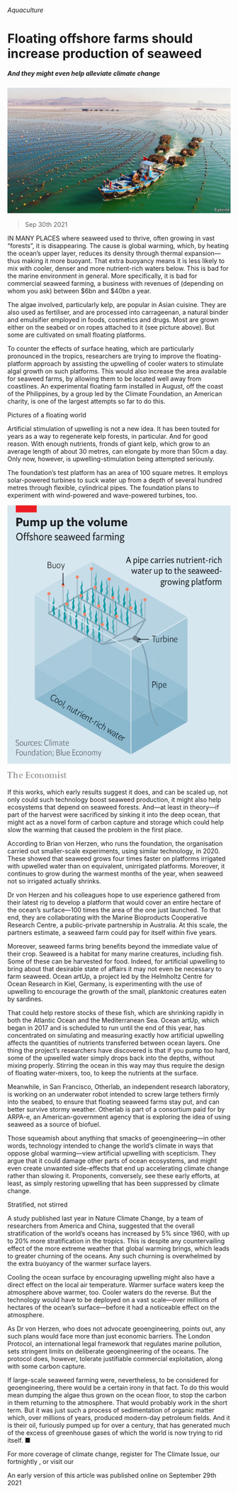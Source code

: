 ###### Aquaculture

# Floating offshore farms should increase production of seaweed 

##### And they might even help alleviate climate change 

![image](images/20211002_stp001.jpg) 

> Sep 30th 2021 

IN MANY PLACES where seaweed used to thrive, often growing in vast “forests”, it is disappearing. The cause is global warming, which, by heating the ocean’s upper layer, reduces its density through thermal expansion—thus making it more buoyant. That extra buoyancy means it is less likely to mix with cooler, denser and more nutrient-rich waters below. This is bad for the marine environment in general. More specifically, it is bad for commercial seaweed farming, a business with revenues of (depending on whom you ask) between $6bn and $40bn a year.

The algae involved, particularly kelp, are popular in Asian cuisine. They are also used as fertiliser, and are processed into carrageenan, a natural binder and emulsifier employed in foods, cosmetics and drugs. Most are grown either on the seabed or on ropes attached to it (see picture above). But some are cultivated on small floating platforms.


To counter the effects of surface heating, which are particularly pronounced in the tropics, researchers are trying to improve the floating-platform approach by assisting the upwelling of cooler waters to stimulate algal growth on such platforms. This would also increase the area available for seaweed farms, by allowing them to be located well away from coastlines. An experimental floating farm installed in August, off the coast of the Philippines, by a group led by the Climate Foundation, an American charity, is one of the largest attempts so far to do this.

Pictures of a floating world

Artificial stimulation of upwelling is not a new idea. It has been touted for years as a way to regenerate kelp forests, in particular. And for good reason. With enough nutrients, fronds of giant kelp, which grow to an average length of about 30 metres, can elongate by more than 50cm a day. Only now, however, is upwelling-stimulation being attempted seriously.

The foundation’s test platform has an area of 100 square metres. It employs solar-powered turbines to suck water up from a depth of several hundred metres through flexible, cylindrical pipes. The foundation plans to experiment with wind-powered and wave-powered turbines, too.

![image](images/20211002_stc968.png) 


If this works, which early results suggest it does, and can be scaled up, not only could such technology boost seaweed production, it might also help ecosystems that depend on seaweed forests. And—at least in theory—if part of the harvest were sacrificed by sinking it into the deep ocean, that might act as a novel form of carbon capture and storage which could help slow the warming that caused the problem in the first place.

According to Brian von Herzen, who runs the foundation, the organisation carried out smaller-scale experiments, using similar technology, in 2020. These showed that seaweed grows four times faster on platforms irrigated with upwelled water than on equivalent, unirrigated platforms. Moreover, it continues to grow during the warmest months of the year, when seaweed not so irrigated actually shrinks.

Dr von Herzen and his colleagues hope to use experience gathered from their latest rig to develop a platform that would cover an entire hectare of the ocean’s surface—100 times the area of the one just launched. To that end, they are collaborating with the Marine Bioproducts Cooperative Research Centre, a public-private partnership in Australia. At this scale, the partners estimate, a seaweed farm could pay for itself within five years.

Moreover, seaweed farms bring benefits beyond the immediate value of their crop. Seaweed is a habitat for many marine creatures, including fish. Some of these can be harvested for food. Indeed, for artificial upwelling to bring about that desirable state of affairs it may not even be necessary to farm seaweed. Ocean artUp, a project led by the Helmholtz Centre for Ocean Research in Kiel, Germany, is experimenting with the use of upwelling to encourage the growth of the small, planktonic creatures eaten by sardines.

That could help restore stocks of these fish, which are shrinking rapidly in both the Atlantic Ocean and the Mediterranean Sea. Ocean artUp, which began in 2017 and is scheduled to run until the end of this year, has concentrated on simulating and measuring exactly how artificial upwelling affects the quantities of nutrients transferred between ocean layers. One thing the project’s researchers have discovered is that if you pump too hard, some of the upwelled water simply drops back into the depths, without mixing properly. Stirring the ocean in this way may thus require the design of floating water-mixers, too, to keep the nutrients at the surface.

Meanwhile, in San Francisco, Otherlab, an independent research laboratory, is working on an underwater robot intended to screw large tethers firmly into the seabed, to ensure that floating seaweed farms stay put, and can better survive stormy weather. Otherlab is part of a consortium paid for by ARPA-e, an American-government agency that is exploring the idea of using seaweed as a source of biofuel.

Those squeamish about anything that smacks of geoengineering—in other words, technology intended to change the world’s climate in ways that oppose global warming—view artificial upwelling with scepticism. They argue that it could damage other parts of ocean ecosystems, and might even create unwanted side-effects that end up accelerating climate change rather than slowing it. Proponents, conversely, see these early efforts, at least, as simply restoring upwelling that has been suppressed by climate change.

Stratified, not stirred

A study published last year in Nature Climate Change, by a team of researchers from America and China, suggested that the overall stratification of the world’s oceans has increased by 5% since 1960, with up to 20% more stratification in the tropics. This is despite any countervailing effect of the more extreme weather that global warming brings, which leads to greater churning of the oceans. Any such churning is overwhelmed by the extra buoyancy of the warmer surface layers.

Cooling the ocean surface by encouraging upwelling might also have a direct effect on the local air temperature. Warmer surface waters keep the atmosphere above warmer, too. Cooler waters do the reverse. But the technology would have to be deployed on a vast scale—over millions of hectares of the ocean’s surface—before it had a noticeable effect on the atmosphere.

As Dr von Herzen, who does not advocate geoengineering, points out, any such plans would face more than just economic barriers. The London Protocol, an international legal framework that regulates marine pollution, sets stringent limits on deliberate geoengineering of the oceans. The protocol does, however, tolerate justifiable commercial exploitation, along with some carbon capture.

If large-scale seaweed farming were, nevertheless, to be considered for geoengineering, there would be a certain irony in that fact. To do this would mean dumping the algae thus grown on the ocean floor, to stop the carbon in them returning to the atmosphere. That would probably work in the short term. But it was just such a process of sedimentation of organic matter which, over millions of years, produced modern-day petroleum fields. And it is their oil, furiously pumped up for over a century, that has generated much of the excess of greenhouse gases of which the world is now trying to rid itself. ■

For more coverage of climate change, register for The Climate Issue, our fortnightly , or visit our 

An early version of this article was published online on September 29th 2021

